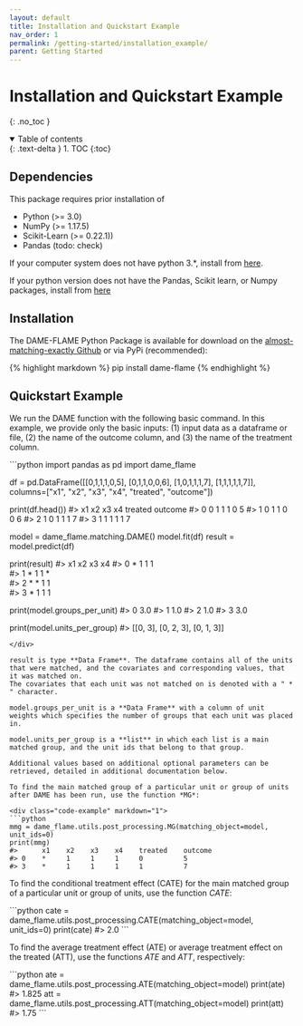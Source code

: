 ```yaml
---
layout: default
title: Installation and Quickstart Example
nav_order: 1
permalink: /getting-started/installation_example/
parent: Getting Started
---
```

# Installation and Quickstart Example
{: .no_toc }

<details open markdown="block">
  <summary>
    Table of contents
  </summary>
  {: .text-delta }
1. TOC
{:toc}
</details>

## Dependencies
This package requires prior installation of
- Python (>= 3.0)
- NumPy (>= 1.17.5)
- Scikit-Learn (>= 0.22.1))
- Pandas (todo: check)

If your computer system does not have python 3.*, install from [here](https://www.python.org/downloads/).

If your python version does not have the Pandas, Scikit learn, or Numpy packages, install from [here](https://packaging.python.org/tutorials/installing-packages/)

## Installation
The DAME-FLAME Python Package is available for download on the [almost-matching-exactly Github](https://github.com/almost-matching-exactly/DAME-FLAME-Python-Package) 
or via PyPi (recommended):

{% highlight markdown %}
pip install dame-flame
{% endhighlight %}

## Quickstart Example

We run the DAME function with the following basic command. In this example, we provide only the basic inputs: (1) input data as a dataframe or file, (2) the name of the outcome column, and (3) the name of the treatment column.

<div class="code-example" markdown="1">
```python
import pandas as pd
import dame_flame

df = pd.DataFrame([[0,1,1,1,0,5], [0,1,1,0,0,6], [1,0,1,1,1,7], [1,1,1,1,1,7]], 
                  columns=["x1", "x2", "x3", "x4", "treated", "outcome"])

print(df.head())
#> x1  x2  x3  x4  treated      outcome
#>  0   0   1   1   1        0        5
#>  1   0   1   1   0        0        6
#>  2   1   0   1   1        1        7
#>  3   1   1   1   1        1        7

model = dame_flame.matching.DAME()
model.fit(df)
result = model.predict(df)

print(result)
#>    x1   x2   x3   x4
#> 0   *   1    1    1     
#> 1   *   1    1    *     
#> 2   *   *    1    1     
#> 3   *   1    1    1   

print(model.groups_per_unit)
#> 0    3.0
#> 1    1.0
#> 2    1.0
#> 3    3.0

print(model.units_per_group)
#> [[0, 3], [0, 2, 3], [0, 1, 3]]
```
</div>

result is type **Data Frame**. The dataframe contains all of the units that were matched, and the covariates and corresponding values, that it was matched on. 
The covariates that each unit was not matched on is denoted with a " * " character.

model.groups_per_unit is a **Data Frame** with a column of unit weights which specifies the number of groups that each unit was placed in. 

model.units_per_group is a **list** in which each list is a main matched group, and the unit ids that belong to that group.

Additional values based on additional optional parameters can be retrieved, detailed in additional documentation below. 

To find the main matched group of a particular unit or group of units after DAME has been run, use the function *MG*:

<div class="code-example" markdown="1">
```python
mmg = dame_flame.utils.post_processing.MG(matching_object=model, unit_ids=0)
print(mmg)
#>      x1    x2    x3    x4    treated    outcome
#> 0    *     1     1     1     0          5
#> 3    *     1     1     1     1          7
```
</div>

To find the conditional treatment effect (CATE) for the main matched group of a particular unit or group of units, use the function *CATE*:

<div class="code-example" markdown="1">
```python
cate = dame_flame.utils.post_processing.CATE(matching_object=model, unit_ids=0)
print(cate)
#> 2.0
```
</div>

To find the average treatment effect (ATE) or average treatment effect on the treated (ATT), use the functions *ATE* and *ATT*, respectively:

<div class="code-example" markdown="1">
```python
ate = dame_flame.utils.post_processing.ATE(matching_object=model)
print(ate)
#> 1.825
att = dame_flame.utils.post_processing.ATT(matching_object=model)
print(att)
#> 1.75
```
</div>
